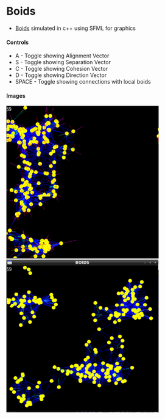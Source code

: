# Boids
- [Boids](https://en.wikipedia.org/wiki/Boids "Boids Wikipedia") simulated in c++ using SFML for graphics

#### Controls
- A - Toggle showing Alignment Vector
- S - Toggle showing Separation Vector
- C - Toggle showing Cohesion Vector
- D - Toggle showing Direction Vector
- SPACE - Toggle showing connections with local boids

#### Images
<p float="left">
    <img src="https://github.com/MattR2718/Boids/blob/main/imgs/boids.png" width="400" height="400"/>
    <img src="https://github.com/MattR2718/Boids/blob/main/imgs/boids2.png" width="400" height="400"/>
</p>